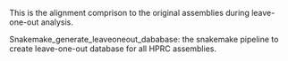 This is the alignment comprison to the original assemblies during leave-one-out analysis.

Snakemake_generate_leaveoneout_dababase: the snakemake pipeline to create leave-one-out database for all HPRC assemblies. 


